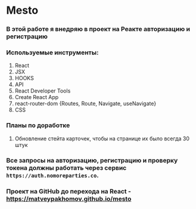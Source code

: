 # Mesto
### В этой работе я внедряю в проект на Реакте авторизацию и регистрацию
### Используемые инструменты:
1. React
2. JSX
3. HOOKS
4. API
5. React Developer Tools
6. Create React App
7. react-router-dom {Routes, Route, Navigate, useNavigate}
8. CSS

### Планы по доработке
1. Обновление стейта карточек, чтобы на странице их было всегда 30 штук

### Все запросы на авторизацию, регистрацию и проверку токена должны работать через сервис `https://auth.nomoreparties.co`.

### Проект на GitHub до перехода на React - https://matveypakhomov.github.io/mesto

